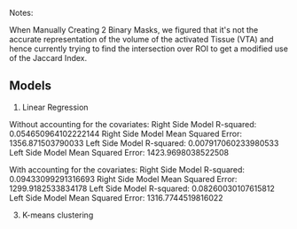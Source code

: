 Notes:

When Manually Creating 2 Binary Masks, we figured that it's not the accurate representation of the volume of the activated Tissue (VTA) and hence currently trying to find the intersection over ROI to get a modified use of the Jaccard Index.


## Models

1) Linear Regression

Without accounting for the covariates: 
Right Side Model R-squared: 0.054650964102222144
Right Side Model Mean Squared Error: 1356.871503790033
Left Side Model R-squared: 0.007917060233980533
Left Side Model Mean Squared Error: 1423.9698038522508

With accounting for the covariates: 
Right Side Model R-squared: 0.09433099291316693
Right Side Model Mean Squared Error: 1299.9182533834178
Left Side Model R-squared: 0.08260030107615812
Left Side Model Mean Squared Error: 1316.7744519816022

3) K-means clustering

